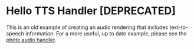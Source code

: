 # Hello TTS Handler [DEPRECATED]

This is an old example of creating an audio rendering that includes text-to-speech information.
For a more useful, up to date example, please see the [photo audio handler](../photo-audio-handler).
